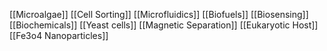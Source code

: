 [[Microalgae]]
[[Cell Sorting]]
[[Microfluidics]]
[[Biofuels]]
[[Biosensing]]
[[Biochemicals]]
[[Yeast cells]]
[[Magnetic Separation]]
[[Eukaryotic Host]]
[[Fe3o4 Nanoparticles]]
